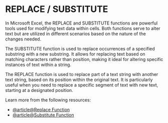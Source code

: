 # REPLACE / SUBSTITUTE

In Microsoft Excel, the REPLACE and SUBSTITUTE functions are powerful tools used for modifying text data within cells. Both functions serve to alter text but are utilized in different scenarios based on the nature of the changes needed.

The SUBSTITUTE function is used to replace occurrences of a specified substring with a new substring. It allows for replacing text based on matching characters rather than position, making it ideal for altering specific instances of text within a string.

The REPLACE function is used to replace part of a text string with another text string, based on its position within the original text. It is particularly useful when you need to replace a specific segment of text with new text, starting at a designated position.

Learn more from the following resources:

- [@article@Replace Function](https://support.microsoft.com/en-us/office/replace-function-8d799074-2425-4a8a-84bc-82472868878a)
- [@article@Substitute Function](https://support.microsoft.com/en-us/office/substitute-function-6434944e-a904-4336-a9b0-1e58df3bc332)
